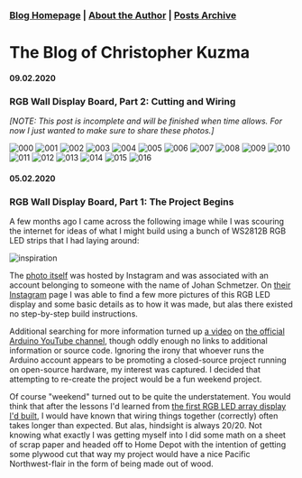 ### [Blog Homepage](https://github.com/ckuzma/blog) | [About the Author](https://ckuzma.github.io/) | [Posts Archive](/posts)
# The Blog of Christopher Kuzma

#### 09.02.2020
### RGB Wall Display Board, Part 2: Cutting and Wiring

_[NOTE: This post is incomplete and will be finished when time allows.  For now I just wanted to make sure to share these photos.]_

![000](posts/2020/media/rgb_board_mk2/000.jpg)
![001](posts/2020/media/rgb_board_mk2/001.jpg)
![002](posts/2020/media/rgb_board_mk2/002.jpg)
![003](posts/2020/media/rgb_board_mk2/003.jpg)
![004](posts/2020/media/rgb_board_mk2/004.jpg)
![005](posts/2020/media/rgb_board_mk2/005.jpg)
![006](posts/2020/media/rgb_board_mk2/006.jpg)
![007](posts/2020/media/rgb_board_mk2/007.jpg)
![008](posts/2020/media/rgb_board_mk2/008.jpg)
![009](posts/2020/media/rgb_board_mk2/009.jpg)
![010](posts/2020/media/rgb_board_mk2/010.jpg)
![011](posts/2020/media/rgb_board_mk2/011.jpg)
![012](posts/2020/media/rgb_board_mk2/012.jpg)
![013](posts/2020/media/rgb_board_mk2/013.jpg)
![014](posts/2020/media/rgb_board_mk2/014.jpg)
![015](posts/2020/media/rgb_board_mk2/015.jpg)
![016](posts/2020/media/rgb_board_mk2/016.jpg)

#### 05.02.2020
### RGB Wall Display Board, Part 1: The Project Begins

A few months ago I came across the following image while I was scouring the internet for ideas of what I might build using a bunch of WS2812B RGB LED strips that I had laying around:

![inspiration](posts/2020/media/rgb_board_mk2/inspiration.jpg)

The [photo itself](https://www.instagram.com/p/BEGS5bxqdYy/) was hosted by Instagram and was associated with an account belonging to someone with the name of Johan Schmetzer.  On [their Instagram](https://www.instagram.com/johanschmetzer/) page I was able to find a few more pictures of this RGB LED display and some basic details as to how it was made, but alas there existed no step-by-step build instructions.

Additional searching for more information turned up [a video](https://www.youtube.com/watch?v=1Q3tJyEbz8U) on [the official Arduino YouTube channel](https://www.youtube.com/channel/UCxbE0GWroHEsB7hRLmwISAw), though oddly enough no links to additional information or source code.  Ignoring the irony that whoever runs the Arduino account appears to be promoting a closed-source project running on open-source hardware, my interest was captured.  I decided that attempting to re-create the project would be a fun weekend project.

Of course "weekend" turned out to be quite the understatement.  You would think that after the lessons I'd learned from [the first RGB LED array display I'd built](posts/2017/2017-12-30-rgb-led-matrix-board-litebrite.md), I would have known that wiring things together (correctly) often takes longer than expected.  But alas, hindsight is always 20/20.  Not knowing what exactly I was getting myself into I did some math on a sheet of scrap paper and headed off to Home Depot with the intention of getting some plywood cut that way my project would have a nice Pacific Northwest-flair in the form of being made out of wood.